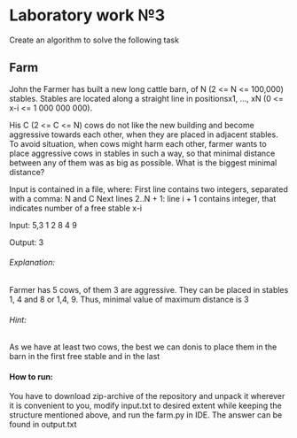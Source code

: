 # Laboratory work №3

Create an algorithm to solve the following task

## Farm

John the Farmer has built a new long cattle barn, of N (2 <= N <= 100,000) stables. Stables are located along a straight line in positionsx1, ..., xN (0 <= x-i <= 1 000 000 000).

His C (2 <= C <= N) cows do not like the new building and become aggressive towards each other, when they are placed in adjacent stables. To avoid situation, when cows might harm each other, farmer wants to place aggressive cows in stables in such a way, so that minimal distance between any of them was as big as possible. What is the biggest minimal distance?

Input is contained in a file, where:
First line contains two integers, separated with a comma: N and C
Next lines 2..N + 1: line i + 1 contains integer, that indicates number of a free stable x-і

Input:
5,3
1
2
8
4
9

Output:
3

###### Explanation:

Farmer has 5 cows, of them 3 are aggressive. They can be placed in stables 1, 4 and 8 or 1,4, 9. Thus, minimal value of maximum distance is 3

###### Hint:

As we have at least two cows, the best we can donis to place them in the barn in the first free stable and in the last

#### How to run:

You have to download zip-archive of the repository and unpack it wherever it is convenient to you, modify input.txt to desired extent while keeping the structure mentioned above, and run the farm.py in IDE. The answer can be found in output.txt
